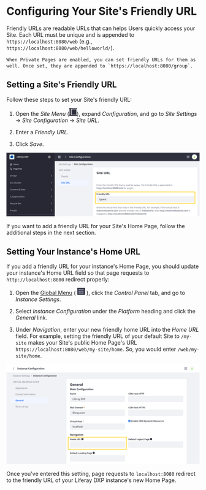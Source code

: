 # Configuring Your Site's Friendly URL

Friendly URLs are readable URLs that can helps Users quickly access your Site. Each URL must be unique and is appended to `https://localhost:8080/web` (e.g., `https://localhost:8080/web/helloworld/`).

```{note}
When Private Pages are enabled, you can set friendly URLs for them as well. Once set, they are appended to `https://localhost:8080/group`.
```

## Setting a Site's Friendly URL

Follow these steps to set your Site's friendly URL:

1. Open the *Site Menu* (![Site Menu](../../../images/icon-product-menu.png)), expand *Configuration*, and go to *Site Settings* &rarr; *Site Configuration* &rarr; *Site URL*.

1. Enter a *Friendly URL*.

1. Click *Save*.

![You can configure a friendly URL for your Site.](./configuring-your-sites-friendly-url/images/01.png)

If you want to add a friendly URL for your Site's Home Page, follow the additional steps in the next section.

## Setting Your Instance's Home URL

If you add a friendly URL for your instance's Home Page, you should update your instance's Home URL field so that page requests to `http://localhost:8080` redirect properly: <!-- What is a Home URL? Do I HAVE to do this? What does it impact? -->

1. Open the [Global Menu](../../../getting-started/navigating-dxp.md) ( ![Global Menu icon](../../../images/icon-applications-menu.png) ), click the *Control Panel* tab, and go to *Instance Settings*.

1. Select *Instance Configuration* under the *Platform* heading and click the *General* link.

1. Under *Navigation*, enter your new friendly home URL into the *Home URL* field. For example, setting the friendly URL of your default Site to `/my-site` makes your Site's public Home Page's URL `https://localhost:8080/web/my-site/home`. So, you would enter `/web/my-site/home`.

![Enter the updated home URL to redirect to your new friendly URL.](./configuring-your-sites-friendly-url/images/02.png)

Once you've entered this setting, page requests to `localhost:8080` redirect to the friendly URL of your Liferay DXP instance's new Home Page.
